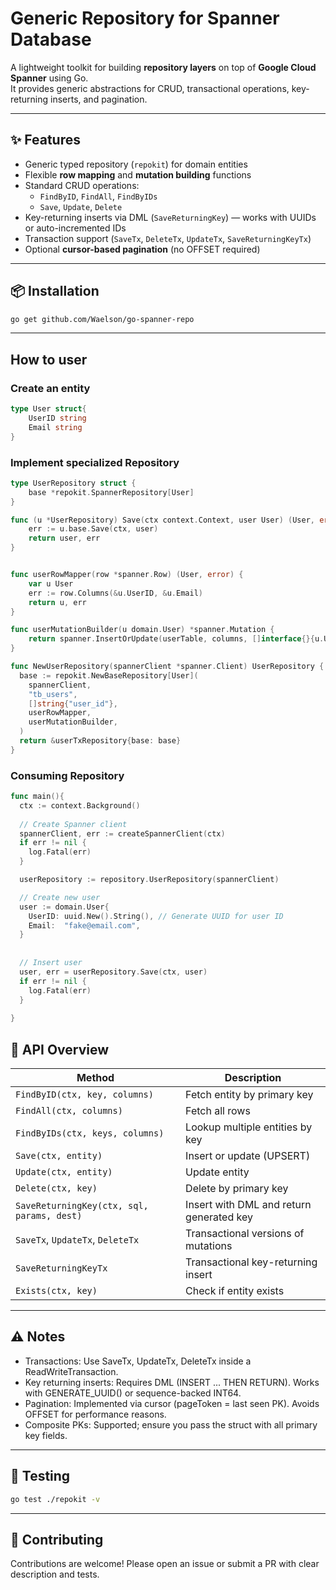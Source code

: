 # Generic Repository for Spanner Database

A lightweight toolkit for building **repository layers** on top of **Google Cloud Spanner** using Go.  
It provides generic abstractions for CRUD, transactional operations, key-returning inserts, and pagination.

---

## ✨ Features

- Generic typed repository (`repokit`) for domain entities
- Flexible **row mapping** and **mutation building** functions
- Standard CRUD operations:
    - `FindByID`, `FindAll`, `FindByIDs`
    - `Save`, `Update`, `Delete`
- Key-returning inserts via DML (`SaveReturningKey`) — works with UUIDs or auto-incremented IDs
- Transaction support (`SaveTx`, `DeleteTx`, `UpdateTx`, `SaveReturningKeyTx`)
- Optional **cursor-based pagination** (no OFFSET required)

---

## 📦 Installation

```bash
go get github.com/Waelson/go-spanner-repo
```
---

## How to user
### Create an entity
```go
type User struct{
	UserID string
	Email string
}
```

### Implement specialized Repository
```go
type UserRepository struct {
    base *repokit.SpannerRepository[User]
}

func (u *UserRepository) Save(ctx context.Context, user User) (User, error) {
    err := u.base.Save(ctx, user)
    return user, err
}


func userRowMapper(row *spanner.Row) (User, error) {
    var u User
    err := row.Columns(&u.UserID, &u.Email)
    return u, err
}

func userMutationBuilder(u domain.User) *spanner.Mutation {
    return spanner.InsertOrUpdate(userTable, columns, []interface{}{u.UserID, u.Email})
}

func NewUserRepository(spannerClient *spanner.Client) UserRepository {
  base := repokit.NewBaseRepository[User](
    spannerClient, 
    "tb_users", 
    []string{"user_id"},
    userRowMapper,
    userMutationBuilder,
  )
  return &userTxRepository{base: base}	
}
```
### Consuming Repository
```go
func main(){
  ctx := context.Background()
  
  // Create Spanner client
  spannerClient, err := createSpannerClient(ctx)
  if err != nil {
    log.Fatal(err)
  }

  userRepository := repository.UserRepository(spannerClient)

  // Create new user
  user := domain.User{
    UserID: uuid.New().String(), // Generate UUID for user ID
    Email:  "fake@email.com",
  }
  
  
  // Insert user
  user, err = userRepository.Save(ctx, user)
  if err != nil {
    log.Fatal(err)
  }  
  
}
```

## 📖 API Overview

| Method                                     | Description                              |
| ------------------------------------------ | ---------------------------------------- |
| `FindByID(ctx, key, columns)`              | Fetch entity by primary key              |
| `FindAll(ctx, columns)`                    | Fetch all rows                           |
| `FindByIDs(ctx, keys, columns)`            | Lookup multiple entities by key          |
| `Save(ctx, entity)`                        | Insert or update (UPSERT)                |
| `Update(ctx, entity)`                      | Update entity                            |
| `Delete(ctx, key)`                         | Delete by primary key                    |
| `SaveReturningKey(ctx, sql, params, dest)` | Insert with DML and return generated key |
| `SaveTx`, `UpdateTx`, `DeleteTx`           | Transactional versions of mutations      |
| `SaveReturningKeyTx`                       | Transactional key-returning insert       |
| `Exists(ctx, key)`                         | Check if entity exists                   |

---

## ⚠️ Notes
- Transactions: Use SaveTx, UpdateTx, DeleteTx inside a ReadWriteTransaction.
- Key returning inserts: Requires DML (INSERT ... THEN RETURN). Works with GENERATE_UUID() or sequence-backed INT64.
- Pagination: Implemented via cursor (pageToken = last seen PK). Avoids OFFSET for performance reasons.
- Composite PKs: Supported; ensure you pass the struct with all primary key fields.

---
## 🧪 Testing
```bash
go test ./repokit -v
```
---
## 🤝 Contributing
Contributions are welcome!
Please open an issue or submit a PR with clear description and tests.